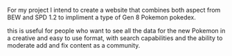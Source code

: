 For my project I intend to create a website that combines both aspect from BEW and SPD 1.2 to impliment a type of Gen 8 Pokemon pokedex.

this is useful for people who want to see all the data for the new Pokemon in a creative and easy to use format, with search capabilities and the ability to moderate add and fix content as a community.